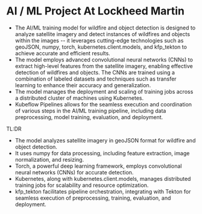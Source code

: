 # AI / ML Project At Lockheed Martin

* The AI/ML training model for wildfire and object detection is designed to analyze satellite imagery and detect instances of wildfires and objects within the images -- it leverages cutting-edge technologies such as geoJSON, numpy, torch, kubernetes.client.models, and kfp_tekton to achieve accurate and efficient results.
* The model employs advanced convolutional neural networks (CNNs) to extract high-level features from the satellite imagery, enabling effective detection of wildfires and objects. The CNNs are trained using a combination of labeled datasets and techniques such as transfer learning to enhance their accuracy and generalization.
* The model manages the deployment and scaling of training jobs across a distributed cluster of machines using Kubernetes.
* Kubeflow Pipelines allows for the seamless execution and coordination of various steps in the AI/ML training pipeline, including data preprocessing, model training, evaluation, and deployment.

TL:DR
* The model analyzes satellite imagery in geoJSON format for wildfire and object detection.
* It uses numpy for data processing, including feature extraction, image normalization, and resizing.
* Torch, a powerful deep learning framework, employs convolutional neural networks (CNNs) for accurate detection.
* Kubernetes, along with kubernetes.client.models, manages distributed training jobs for scalability and resource optimization.
* kfp_tekton facilitates pipeline orchestration, integrating with Tekton for seamless execution of preprocessing, training, evaluation, and deployment.
